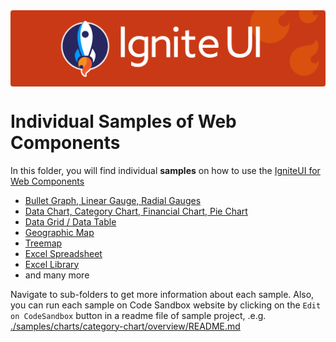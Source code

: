 
<div style="display: flex; flex-flow: row; font-family: 'Titillium Web'">
    <img style="border-radius: 0.25rem" alt="ignite-ui" src="https://raw.githubusercontent.com/IgniteUI/igniteui-xplat-docs/vnext/doc/en/images/readme/ig-banner.png"/>
</div>

# Individual Samples of Web Components

In this folder, you will find individual **samples** on how to use the [IgniteUI for Web Components](https://www.infragistics.com/products/ignite-ui-web-components/web-components/components/general-getting-started.html)

- [Bullet Graph, Linear Gauge, Radial Gauges](https://www.infragistics.com/products/ignite-ui-web-components/web-components/components/radial-gauge.html)
- [Data Chart, Category Chart, Financial Chart, Pie Chart](https://www.infragistics.com/products/ignite-ui-web-components/web-components/components/data-chart.html)
- [Data Grid / Data Table](https://www.infragistics.com/products/ignite-ui-web-components/web-components/components/data-grid.html)
- [Geographic Map](https://www.infragistics.com/products/ignite-ui-web-components/web-components/components/geo-map.html)
- [Treemap](https://www.infragistics.com/products/ignite-ui-web-components/web-components/components/treemap-overview.html)
- [Excel Spreadsheet](https://www.infragistics.com/products/ignite-ui-web-components/web-components/components/spreadsheet_overview.html)
- [Excel Library](https://www.infragistics.com/products/ignite-ui-web-components/web-components/components/excel_library_using_workbooks.html)
- and many more

Navigate to sub-folders to get more information about each sample. Also, you can run each sample on Code Sandbox website by clicking on the `Edit on CodeSandbox` button in a readme file of sample project, .e.g. [./samples/charts/category-chart/overview/README.md](./samples/charts/category-chart/overview/README.md)
